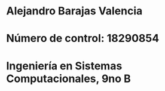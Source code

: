 # Alejandro Barajas Valencia
# Número de control: 18290854
# Ingeniería en Sistemas Computacionales, 9no B
